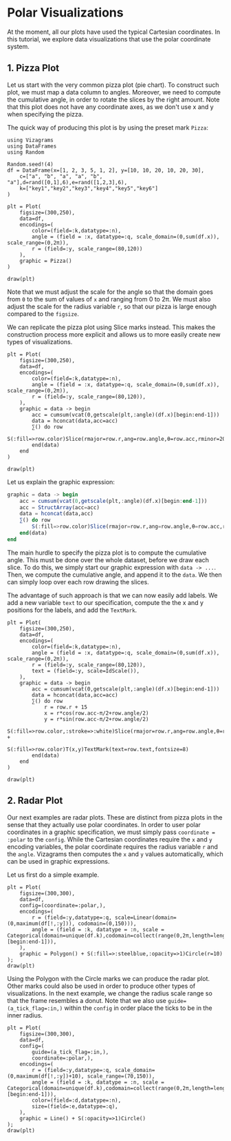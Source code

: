 # Polar Visualizations

At the moment, all our plots have used the typical Cartesian coordinates. In this tutorial,
we explore data visualizations that use the polar coordinate system.

## 1. Pizza Plot

Let us start with the very common pizza plot (pie chart).
To construct such plot, we must map a data column to angles. Moreover,
we need to compute the cumulative angle, in order to rotate the slices by
the right amount. Note that this plot does not have any coordinate axes, as we
don't use x and y when specifying the pizza.

The quick way of producing this plot is by using the preset mark `Pizza`:

```@example 1
using Vizagrams
using DataFrames
using Random

Random.seed!(4)
df = DataFrame(x=[1, 2, 3, 5, 1, 2], y=[10, 10, 20, 10, 20, 30],
    c=["a", "b", "a", "a", "b", "a"],d=rand([0,1],6),e=rand([1,2,3],6),
    k=["key1","key2","key3","key4","key5","key6"]
)

plt = Plot(
    figsize=(300,250),
    data=df,
    encodings=(
        color=(field=:k,datatype=:n),
        angle = (field = :x, datatype=:q, scale_domain=(0,sum(df.x)), scale_range=(0,2π)),
        r = (field=:y, scale_range=(80,120))
    ),
    graphic = Pizza()
)

draw(plt)
```

Note that we must adjust the scale for the angle so that the domain goes from `0` to the sum of values of `x` and
ranging from 0 to 2π. We must also adjust the scale for the radius variable `r`, so that our pizza is large enough
compared to the `figsize`.

We can replicate the pizza plot using Slice marks instead. This makes the construction process more explicit
and allows us to more easily create new types of visualizations.

```@example 1
plt = Plot(
    figsize=(300,250),
    data=df,
    encodings=(
        color=(field=:k,datatype=:n),
        angle = (field = :x, datatype=:q, scale_domain=(0,sum(df.x)), scale_range=(0,2π)),
        r = (field=:y, scale_range=(80,120)),
    ),
    graphic = data -> begin
        acc = cumsum(vcat(0,getscale(plt,:angle)(df.x)[begin:end-1]))
        data = hconcat(data,acc=acc)
        ∑() do row
            S(:fill=>row.color)Slice(rmajor=row.r,ang=row.angle,θ=row.acc,rminor=20)
        end(data)
    end
)

draw(plt)
```

Let us explain the graphic expression:
```julia
graphic = data -> begin
    acc = cumsum(vcat(0,getscale(plt,:angle)(df.x)[begin:end-1]))
    acc = StructArray(acc=acc)
    data = hconcat(data,acc)
    ∑() do row
        S(:fill=>row.color)Slice(rmajor=row.r,ang=row.angle,θ=row.acc,rminor=20)
    end(data)
end
```
The main hurdle to specify the pizza plot is to compute the cumulative angle. This must
be done over the whole dataset, before we draw each slice. To do this, we simply
start our graphic expression with `data -> ...`. Then, we compute the cumulative angle,
and append it to the `data`. We then can simply loop over each row drawing the slices.

The advantage of such approach is that we can now easily add labels. We add a new
variable `text` to our specification, compute the
the x and y positions for the labels, and add the `TextMark`.

```@example 1
plt = Plot(
    figsize=(300,250),
    data=df,
    encodings=(
        color=(field=:k,datatype=:n),
        angle = (field = :x, datatype=:q, scale_domain=(0,sum(df.x)), scale_range=(0,2π)),
        r = (field=:y, scale_range=(80,120)),
        text = (field=:y, scale=IdScale()),
    ),
    graphic = data -> begin
        acc = cumsum(vcat(0,getscale(plt,:angle)(df.x)[begin:end-1]))
        data = hconcat(data,acc=acc)
        ∑() do row
            r = row.r + 15
            x = r*cos(row.acc-π/2+row.angle/2)
            y = r*sin(row.acc-π/2+row.angle/2)
            S(:fill=>row.color,:stroke=>:white)Slice(rmajor=row.r,ang=row.angle,θ=row.acc,rminor=20) +
            S(:fill=>row.color)T(x,y)TextMark(text=row.text,fontsize=8)
        end(data)
    end
)

draw(plt)
```

## 2. Radar Plot

Our next examples are radar plots. These are distinct from pizza plots in the sense that they
actually use polar coordinates. In order to user polar coordinates in a graphic specification,
we must simply pass `coordinate = :polar` to the `config`. While the Cartesian coordinates
require the `x` and `y` encoding variables, the polar coordinate requires the radius variable `r`
and the `angle`. Vizagrams then computes the `x` and `y` values automatically, which can be used
in graphic expressions.

Let us first do a simple example.
```@example 1
plt = Plot(
    figsize=(300,300),
    data=df,
    config=(coordinate=:polar,),
    encodings=(
        r = (field=:y,datatype=:q, scale=Linear(domain=(0,maximum(df[!,:y])), codomain=(0,150))),
        angle = (field = :k, datatype = :n, scale = Categorical(domain=unique(df.k),codomain=collect(range(0,2π,length=length(unique(df.k))+1))[begin:end-1])),
    ),
    graphic = Polygon() + S(:fill=>:steelblue,:opacity=>1)Circle(r=10)
);
draw(plt)
```

Using the Polygon with the Circle marks we can produce the radar plot. Other marks could also be used
in order to produce other types of visualizations. In the next example, we change the radius scale range
so that the frame resembles a donut. Note that we also use `guide=(a_tick_flag=:in,)` within the `config`
in order place the ticks to be in the inner radius.

```@example 1
plt = Plot(
    figsize=(300,300),
    data=df,
    config=(
        guide=(a_tick_flag=:in,),
        coordinate=:polar,),
    encodings=(
        r = (field=:y,datatype=:q, scale_domain=(0,maximum(df[!,:y])+10), scale_range=(70,150)),
        angle = (field = :k, datatype = :n, scale = Categorical(domain=unique(df.k),codomain=collect(range(0,2π,length=length(unique(df.k))+1))[begin:end-1])),
        color=(field=:d,datatype=:n),
        size=(field=:e,datatype=:q),
    ),
    graphic = Line() + S(:opacity=>1)Circle()
);
draw(plt)
```
